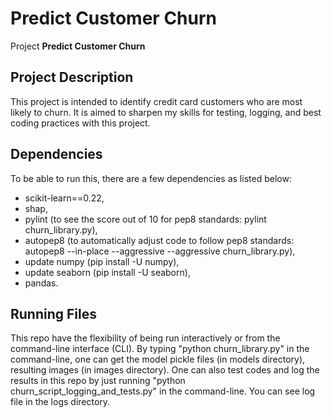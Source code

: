 # Predict Customer Churn

Project **Predict Customer Churn**

## Project Description
This project is intended to identify credit card customers who are most likely to churn. 
It is aimed to sharpen my skills for testing, logging, and best coding practices with this project. 

## Dependencies
To be able to run this, there are a few dependencies as listed below:
* scikit-learn==0.22,
* shap,
* pylint (to see the score out of 10 for pep8 standards: pylint churn_library.py),
* autopep8 (to automatically adjust code to follow pep8 standards: autopep8 --in-place --aggressive --aggressive churn_library.py),
* update numpy (pip install -U numpy),
* update seaborn (pip install -U seaborn),
* pandas.

## Running Files
This repo have the flexibility of being run interactively or from the command-line interface (CLI). 
By typing "python churn_library.py" in the command-line, one can get the model pickle files (in models directory), resulting images (in images directory).
One can also test codes and log the results in this repo by just running "python churn_script_logging_and_tests.py" in the command-line. You can see log file in the logs directory.



